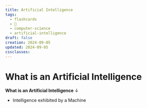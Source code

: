 ```yaml
---
title: Artificial Intelligence
tags:
  - flashcards
  - 🌱
  - computer-science
  - artificial-intelligence
draft: false
creation: 2024-09-05
updated: 2024-09-05
cssclasses: 
---
```

# What is an Artificial Intelligence

**What is an Artificial Intelligence**
↓
- Intelligence exhibited by a Machine
<!--SR:!2024-12-31,15,290-->